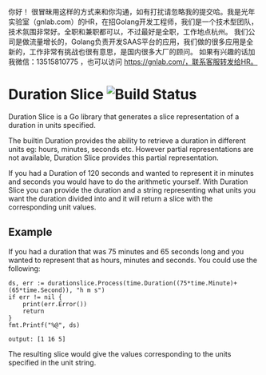 你好！
很冒昧用这样的方式来和你沟通，如有打扰请忽略我的提交哈。我是光年实验室（gnlab.com）的HR，在招Golang开发工程师，我们是一个技术型团队，技术氛围非常好。全职和兼职都可以，不过最好是全职，工作地点杭州。
我们公司是做流量增长的，Golang负责开发SAAS平台的应用，我们做的很多应用是全新的，工作非常有挑战也很有意思，是国内很多大厂的顾问。
如果有兴趣的话加我微信：13515810775  ，也可以访问 https://gnlab.com/，联系客服转发给HR。
# Duration Slice ![Build Status](https://travis-ci.org/kroikie/durationslice.svg?branch=master)
Duration Slice is a Go library that generates a slice representation
of a duration in units specified.

The builtin Duration provides the ability to retrieve a duration
in different units eg: hours, minutes, seconds etc. However partial
representations are not available, Duration Slice provides this partial
representation.

If you had a Duration of 120 seconds and wanted to represent it in
minutes and seconds you would have to do the arithmetic yourself. With
Duration Slice you can provide the duration and a string representing
what units you want the duration divided into and it will return a slice
with the corresponding unit values.

## Example
If you had a duration that was 75 minutes and 65 seconds long and you wanted
to represent that as hours, minutes and seconds. You could use the following:

    ds, err := durationslice.Process(time.Duration((75*time.Minute)+(65*time.Second)), "h m s")
	if err != nil {
	    print(err.Error())
		return
	}
	fmt.Printf("%@", ds)
`output: [1 16 5]`

The resulting slice would give the values corresponding to the units
specified in the unit string.
